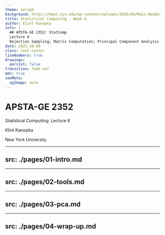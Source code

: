 ```yaml
---
theme: seriph
background: https://meet.nyu.edu/wp-content/uploads/2020/04/Main_Header.jpg
title: Statistical Computing - Week 6
author: Klint Kanopka
info: |
  ## APSTA-GE 2352: StatComp 
  Lecture 6
  Rejection Sampling; Matrix Computation; Principal Component Analysis
date: 2025-10-09
class: text-center
lineNumbers: true
drawings:
  persist: false
transition: fade-out
mdc: true
seoMeta:
  ogImage: auto
---
```


# APSTA-GE 2352

Statistical Computing: Lecture 6

Klint Kanopka

New York University

---
src: ./pages/01-intro.md
---

---
src: ./pages/02-tools.md
---

---
src: ./pages/03-pca.md
---

---
src: ./pages/04-wrap-up.md
---





